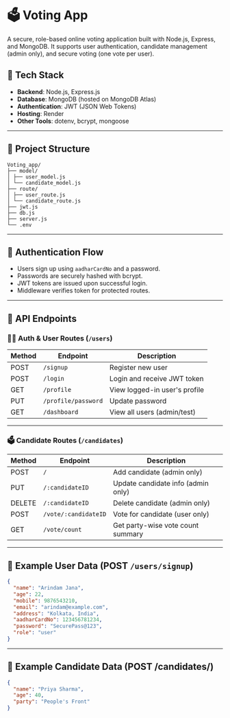 # 🗳️ Voting App

A secure, role-based online voting application built with Node.js, Express, and MongoDB. It supports user authentication, candidate management (admin only), and secure voting (one vote per user).

## 🔧 Tech Stack

- **Backend**: Node.js, Express.js
- **Database**: MongoDB (hosted on MongoDB Atlas)
- **Authentication**: JWT (JSON Web Tokens)
- **Hosting**: Render
- **Other Tools**: dotenv, bcrypt, mongoose

---

## 📁 Project Structure
```
Voting_app/
├── model/
│ ├── user_model.js
│ └── candidate_model.js
├── route/
│ ├── user_route.js
│ └── candidate_route.js
├── jwt.js
├── db.js
├── server.js
└── .env
```


---

## 🔐 Authentication Flow

- Users sign up using `aadharCardNo` and a password.
- Passwords are securely hashed with bcrypt.
- JWT tokens are issued upon successful login.
- Middleware verifies token for protected routes.

---

## 🚀 API Endpoints

### 🧑‍💼 Auth & User Routes (`/users`)

| Method | Endpoint              | Description                   |
|--------|-----------------------|-------------------------------|
| POST   | `/signup`             | Register new user             |
| POST   | `/login`              | Login and receive JWT token   |
| GET    | `/profile`            | View logged-in user's profile |
| PUT    | `/profile/password`   | Update password               |
| GET    | `/dashboard`          | View all users (admin/test)   |

---

### 🗳️ Candidate Routes (`/candidates`)

| Method | Endpoint                | Description                          |
|--------|-------------------------|--------------------------------------|
| POST   | `/`                     | Add candidate (admin only)           |
| PUT    | `/:candidateID`         | Update candidate info (admin only)   |
| DELETE | `/:candidateID`         | Delete candidate (admin only)        |
| POST   | `/vote/:candidateID`    | Vote for candidate (user only)       |
| GET    | `/vote/count`           | Get party-wise vote count summary    |

---

## 🧪 Example User Data (POST `/users/signup`)

```json
{
  "name": "Arindam Jana",
  "age": 22,
  "mobile": 9876543210,
  "email": "arindam@example.com",
  "address": "Kolkata, India",
  "aadharCardNo": 123456781234,
  "password": "SecurePass@123",
  "role": "user"
}
```
---

## 🧪 Example Candidate Data (POST /candidates/)

```json
{
  "name": "Priya Sharma",
  "age": 40,
  "party": "People's Front"
}


